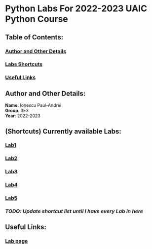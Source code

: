 # Python Labs For 2022-2023 UAIC Python Course


## Table of Contents:
### [Author and Other Details](https://github.com/R3dPraiseTheSun/Python_UAIC#author-and-other-details-1)
### [Labs Shortcuts](https://github.com/R3dPraiseTheSun/Python_UAIC#shortcuts-currently-available-labs)
### [Useful Links](https://github.com/R3dPraiseTheSun/Python_UAIC#useful-links-1)

## Author and Other Details:
__Name__: Ionescu Paul-Andrei\
__Group__: 3E3\
__Year__: 2022-2023

## (Shortcuts) Currently available Labs:
### [Lab1](https://github.com/R3dPraiseTheSun/Python_UAIC/tree/main/Python/Lab1)
### [Lab2](https://github.com/R3dPraiseTheSun/Python_UAIC/tree/main/Python/Lab2)
### [Lab3](https://github.com/R3dPraiseTheSun/Python_UAIC/tree/main/Python/Lab3)
### [Lab4](https://github.com/R3dPraiseTheSun/Python_UAIC/tree/main/Python/Lab4)
### [Lab5](https://github.com/R3dPraiseTheSun/Python_UAIC/tree/main/Python/Lab5)
### _TODO: Update shortcut list until I have every Lab in here_

## Useful Links:
### [Lab page](https://sites.google.com/site/fiipythonprogramming/administrative)
